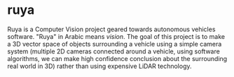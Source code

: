 # ruya
 
Ruya is a Computer Vision project geared towards autonomous vehicles software. "Ruya" in Arabic means *vision*. The goal of this project is to make a 3D vector space of objects surrounding a vehicle using a simple camera system (multiple 2D cameras connected around a vehicle, using software algorithms, we can make high confidence conclusion about the surrounding real world in 3D) rather than using expensive LiDAR technology.
